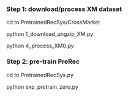 ### Step 1: download/process XM dataset

cd to PretrainedRecSys/CrossMarket

python 1_download_ungzip_XM.py

python 4_process_XM0.py

### Step 2: pre-train PreRec

cd to PretrainedRecSys.py

python exp_pretrain_zero.py
